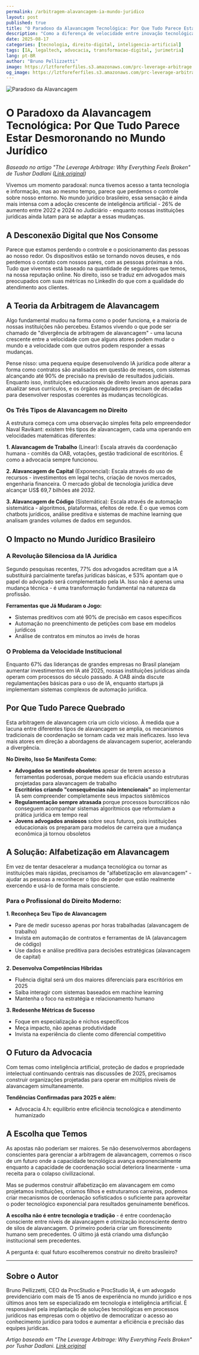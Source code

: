 ```yaml
---
permalink: /arbitragem-alavancagem-ia-mundo-juridico
layout: post
published: true
title: "O Paradoxo da Alavancagem Tecnológica: Por Que Tudo Parece Estar Desmoronando no Mundo Jurídico"
description: "Como a diferença de velocidade entre inovação tecnológica e adaptação institucional está transformando o direito e nossa sociedade"
date: 2025-08-17
categories: [tecnologia, direito-digital, inteligencia-artificial]
tags: [IA, legaltech, advocacia, transformacao-digital, jurimetria]
lang: pt-BR
author: "Bruno Pellizzetti"
image: https://lztforeferfiles.s3.amazonaws.com/prc-leverage-arbitrage.png
og_image: https://lztforeferfiles.s3.amazonaws.com/prc-leverage-arbitrage.png
---
```


![Paradoxo da Alavancagem](https://lztforeferfiles.s3.amazonaws.com/prc-leverage-arbitrage.png)

# O Paradoxo da Alavancagem Tecnológica: Por Que Tudo Parece Estar Desmoronando no Mundo Jurídico

*Baseado no artigo "The Leverage Arbitrage: Why Everything Feels Broken" de Tushar Dadlani ([Link original](https://tushardadlani.com/the-leverage-arbitrage-why-everything-feels-broken))*

Vivemos um momento paradoxal: nunca tivemos acesso a tanta tecnologia e informação, mas ao mesmo tempo, parece que perdemos o controle sobre nosso entorno. No mundo jurídico brasileiro, essa sensação é ainda mais intensa com a adoção crescente de inteligência artificial - 26% de aumento entre 2022 e 2024 no Judiciário - enquanto nossas instituições jurídicas ainda lutam para se adaptar a essas mudanças.

## A Desconexão Digital que Nos Consome

Parece que estamos perdendo o controle e o posicionamento das pessoas ao nosso redor. Os dispositivos estão se tornando novos deuses, e nós perdemos o contato com nossos pares, com as pessoas próximas a nós. Tudo que vivemos está baseado na quantidade de seguidores que temos, na nossa reputação online. No direito, isso se traduz em advogados mais preocupados com suas métricas no LinkedIn do que com a qualidade do atendimento aos clientes.

## A Teoria da Arbitragem de Alavancagem

Algo fundamental mudou na forma como o poder funciona, e a maioria de nossas instituições não percebeu. Estamos vivendo o que pode ser chamado de "divergência de arbitragem de alavancagem" - uma lacuna crescente entre a velocidade com que alguns atores podem mudar o mundo e a velocidade com que outros podem responder a essas mudanças.

Pense nisso: uma pequena equipe desenvolvendo IA jurídica pode alterar a forma como contratos são analisados em questão de meses, com sistemas alcançando até 90% de precisão na previsão de resultados judiciais. Enquanto isso, instituições educacionais de direito levam anos apenas para atualizar seus currículos, e os órgãos reguladores precisam de décadas para desenvolver respostas coerentes às mudanças tecnológicas.

### Os Três Tipos de Alavancagem no Direito

A estrutura começa com uma observação simples feita pelo empreendedor Naval Ravikant: existem três tipos de alavancagem, cada uma operando em velocidades matemáticas diferentes:

**1. Alavancagem de Trabalho** (Linear): Escala através da coordenação humana - comitês da OAB, votações, gestão tradicional de escritórios. É como a advocacia sempre funcionou.

**2. Alavancagem de Capital** (Exponencial): Escala através do uso de recursos - investimentos em legal techs, criação de novos mercados, engenharia financeira. O mercado global de tecnologia jurídica deve alcançar US$ 69,7 bilhões até 2032.

**3. Alavancagem de Código** (Sistemática): Escala através de automação sistemática - algoritmos, plataformas, efeitos de rede. É o que vemos com chatbots jurídicos, análise preditiva e sistemas de machine learning que analisam grandes volumes de dados em segundos.

## O Impacto no Mundo Jurídico Brasileiro

### A Revolução Silenciosa da IA Jurídica

Segundo pesquisas recentes, 77% dos advogados acreditam que a IA substituirá parcialmente tarefas jurídicas básicas, e 53% apontam que o papel do advogado será complementado pela IA. Isso não é apenas uma mudança técnica - é uma transformação fundamental na natureza da profissão.

**Ferramentas que Já Mudaram o Jogo:**
- Sistemas preditivos com até 90% de precisão em casos específicos
- Automação no preenchimento de petições com base em modelos jurídicos
- Análise de contratos em minutos ao invés de horas

### O Problema da Velocidade Institucional

Enquanto 67% das lideranças de grandes empresas no Brasil planejam aumentar investimentos em IA até 2025, nossas instituições jurídicas ainda operam com processos do século passado. A OAB ainda discute regulamentações básicas para o uso de IA, enquanto startups já implementam sistemas complexos de automação jurídica.

## Por Que Tudo Parece Quebrado

Esta arbitragem de alavancagem cria um ciclo vicioso. À medida que a lacuna entre diferentes tipos de alavancagem se amplia, os mecanismos tradicionais de coordenação se tornam cada vez mais ineficazes. Isso leva mais atores em direção a abordagens de alavancagem superior, acelerando a divergência.

**No Direito, Isso Se Manifesta Como:**

- **Advogados se sentindo obsoletos** apesar de terem acesso a ferramentas poderosas, porque medem sua eficácia usando estruturas projetadas para alavancagem de trabalho
- **Escritórios criando "consequências não intencionais"** ao implementar IA sem compreender completamente seus impactos sistêmicos
- **Regulamentação sempre atrasada** porque processos burocráticos não conseguem acompanhar sistemas algorítmicos que reformulam a prática jurídica em tempo real
- **Jovens advogados ansiosos** sobre seus futuros, pois instituições educacionais os preparam para modelos de carreira que a mudança econômica já tornou obsoletos

## A Solução: Alfabetização em Alavancagem

Em vez de tentar desacelerar a mudança tecnológica ou tornar as instituições mais rápidas, precisamos de "alfabetização em alavancagem" - ajudar as pessoas a reconhecer o tipo de poder que estão realmente exercendo e usá-lo de forma mais consciente.

### Para o Profissional do Direito Moderno:

**1. Reconheça Seu Tipo de Alavancagem**
- Pare de medir sucesso apenas por horas trabalhadas (alavancagem de trabalho)
- Invista em automação de contratos e ferramentas de IA (alavancagem de código)
- Use dados e análise preditiva para decisões estratégicas (alavancagem de capital)

**2. Desenvolva Competências Híbridas**
- Fluência digital será um dos maiores diferenciais para escritórios em 2025
- Saiba interagir com sistemas baseados em machine learning
- Mantenha o foco na estratégia e relacionamento humano

**3. Redesenhe Métricas de Sucesso**
- Foque em especialização e nichos específicos
- Meça impacto, não apenas produtividade
- Invista na experiência do cliente como diferencial competitivo

## O Futuro da Advocacia

Com temas como inteligência artificial, proteção de dados e propriedade intelectual continuando centrais nas discussões de 2025, precisamos construir organizações projetadas para operar em múltiplos níveis de alavancagem simultaneamente.

**Tendências Confirmadas para 2025 e além:**
- Advocacia 4.h: equilíbrio entre eficiência tecnológica e atendimento humanizado


## A Escolha que Temos

As apostas não poderiam ser maiores. Se não desenvolvermos abordagens conscientes para gerenciar a arbitragem de alavancagem, corremos o risco de um futuro onde a capacidade tecnológica avança exponencialmente enquanto a capacidade de coordenação social deteriora linearmente - uma receita para o colapso civilizacional.

Mas se pudermos construir alfabetização em alavancagem em como projetamos instituições, criamos filhos e estruturamos carreiras, podemos criar mecanismos de coordenação sofisticados o suficiente para aproveitar o poder tecnológico exponencial para resultados genuinamente benéficos.

**A escolha não é entre tecnologia e tradição** - é entre coordenação consciente entre níveis de alavancagem e otimização inconsciente dentro de silos de alavancagem. O primeiro poderia criar um florescimento humano sem precedentes. O último já está criando uma disfunção institucional sem precedentes.

A pergunta é: qual futuro escolheremos construir no direito brasileiro?

---

## Sobre o Autor

Bruno Pellizzetti, CEO da ProcStudio e ProcStudio IA, é um advogado previdenciário com mais de 15 anos de experiência no mundo jurídico e nos últimos anos tem se especializado em tecnologia e inteligência artificial. É responsável pela implantação de soluções tecnológicas em processos jurídicos nas empresas com o objetivo de democratizar o acesso ao conhecimento jurídico para todos e aumentar a eficiência e precisão das equipes jurídicas.

*Artigo baseado em "The Leverage Arbitrage: Why Everything Feels Broken" por Tushar Dadlani. [Link original](https://tushardadlani.com/the-leverage-arbitrage-why-everything-feels-broken)*


